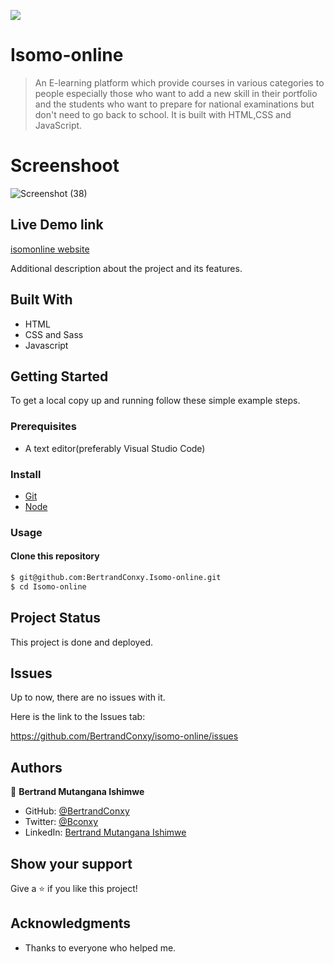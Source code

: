 
![](https://img.shields.io/badge/Isomo-blueviolet)

# Isomo-online
> An E-learning platform which provide courses in various categories to people especially those who want to add a new skill in their portfolio and the students who want to prepare for national examinations but don't need to go back to school. It is built with HTML,CSS and JavaScript.

# Screenshoot

![Screenshot (38)](https://user-images.githubusercontent.com/90222110/156747048-d83a9a6f-dd32-4f94-a2dd-789e25215513.png)

## Live Demo link
 [isomonline website](https://isomonline.netlify.app/)
 
 Additional description about the project and its features.

## Built With

- HTML
- CSS and Sass
- Javascript
## Getting Started

To get a local copy up and running follow these simple example steps.

### Prerequisites
 - A text editor(preferably Visual Studio Code)

### Install
  -  [Git](https://git-scm.com/downloads)
  -  [Node](https://nodejs.org/en/download/)

### Usage
#### Clone this repository

```bash
$ git@github.com:BertrandConxy.Isomo-online.git
$ cd Isomo-online
```

## Project Status
This project is done and deployed.

## Issues

Up to now, there are no issues with it.

Here is the link to the Issues tab:

https://github.com/BertrandConxy/isomo-online/issues

## Authors

👤 **Bertrand Mutangana Ishimwe**

- GitHub: [@BertrandConxy](https://github.com/BertrandConxy)
- Twitter: [@Bconxy](https://twitter.com/BertrandMutanga)
- LinkedIn: [Bertrand Mutangana Ishimwe](https://www.linkedin.com/in/bertrandmutangana/)


## Show your support

Give a ⭐️ if you like this project!

## Acknowledgments
- Thanks to everyone who helped me.



